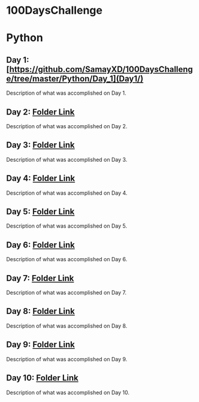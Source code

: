 # 100DaysChallenge
# Python
## Day 1: [https://github.com/SamayXD/100DaysChallenge/tree/master/Python/Day_1](Day1/)
Description of what was accomplished on Day 1.

## Day 2: [Folder Link](Day2/)
Description of what was accomplished on Day 2.

## Day 3: [Folder Link](Day3/)
Description of what was accomplished on Day 3.

## Day 4: [Folder Link](Day4/)
Description of what was accomplished on Day 4.

## Day 5: [Folder Link](Day5/)
Description of what was accomplished on Day 5.

## Day 6: [Folder Link](Day6/)
Description of what was accomplished on Day 6.

## Day 7: [Folder Link](Day7/)
Description of what was accomplished on Day 7.

## Day 8: [Folder Link](Day8/)
Description of what was accomplished on Day 8.

## Day 9: [Folder Link](Day9/)
Description of what was accomplished on Day 9.

## Day 10: [Folder Link](Day10/)
Description of what was accomplished on Day 10.
